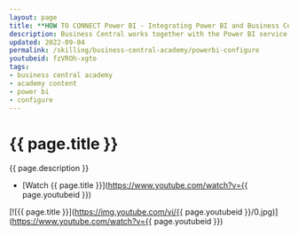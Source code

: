 ```yaml
---
layout: page
title: **HOW TO CONNECT Power BI - Integrating Power BI and Business Central
description: Business Central works together with the Power BI service. Once the service is connected, users can take advantage of the rich visualization capabilities for data analysis. This video guies pre-sales engineers on how to quickly connect the service and begin adding reports from Business Central data. 
updated: 2022-09-04
permalink: /skilling/business-central-academy/powerbi-configure
youtubeid: fzVROh-xgto
tags: 
- business central academy
- academy content
- power bi
- configure
---
```


# {{ page.title }}

{{ page.description }}

* [Watch {{ page.title }}](https://www.youtube.com/watch?v={{ page.youtubeid }})

[![{{ page.title }}](https://img.youtube.com/vi/{{ page.youtubeid }}/0.jpg)](https://www.youtube.com/watch?v={{ page.youtubeid }})
